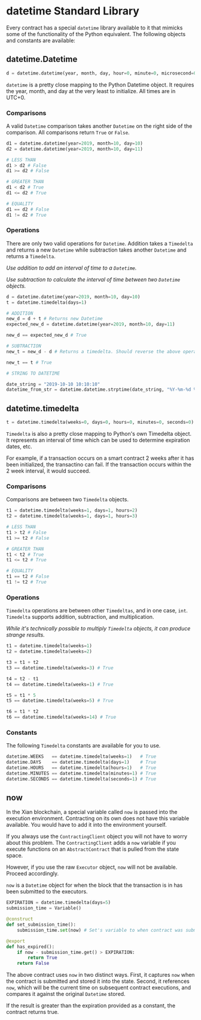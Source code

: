 
# datetime Standard Library

Every contract has a special `datetime` library available to it that mimicks some of the functionality of the Python equivalent. The following objects and constants are available:

## datetime.Datetime

```python
d = datetime.datetime(year, month, day, hour=0, minute=0, microsecond=0)
```

`datetime` is a pretty close mapping to the Python Datetime object. It requires the year, month, and day at the very least to initialize. All times are in UTC+0.

### Comparisons

A valid `Datetime` comparison takes another `Datetime` on the right side of the comparison. All comparisons return `True` or `False`.

```python
d1 = datetime.datetime(year=2019, month=10, day=10)
d2 = datetime.datetime(year=2019, month=10, day=11)

# LESS THAN
d1 > d2 # False
d1 >= d2 # False

# GREATER THAN
d1 < d2 # True
d1 <= d2 # True

# EQUALITY
d1 == d2 # False
d1 != d2 # True
```

### Operations

There are only two valid operations for `Datetime`. Addition takes a `Timedelta` and returns a new `Datetime` while subtraction takes another `Datetime` and returns a `Timedelta`.

_Use addition to add an interval of time to a `Datetime`._

_Use subtraction to calculate the interval of time between two `Datetime` objects._

```python
d = datetime.datetime(year=2019, month=10, day=10)
t = datetime.timedelta(days=1)

# ADDITION
new_d = d + t # Returns new Datetime
expected_new_d = datetime.datetime(year=2019, month=10, day=11)

new_d == expected_new_d # True

# SUBTRACTION
new_t = new_d - d # Returns a timedelta. Should reverse the above operation

new_t == t # True

# STRING TO DATETIME

date_string = "2019-10-10 10:10:10"
datetime_from_str = datetime.datetime.strptime(date_string, "%Y-%m-%d %H:%M:%S")
```
## datetime.timedelta

```python
t = datetime.timedelta(weeks=0, days=0, hours=0, minutes=0, seconds=0)
```

`Timedelta` is also a pretty close mapping to Python's own Timedelta object. It represents an interval of time which can be used to determine expiration dates, etc.

For example, if a transaction occurs on a smart contract 2 weeks after it has been initialized, the transactino can fail. If the transaction occurs within the 2 week interval, it would succeed.

### Comparisons

Comparisons are between two `Timedelta` objects.

```python
t1 = datetime.timedelta(weeks=1, days=1, hours=2)
t2 = datetime.timedelta(weeks=1, days=1, hours=3)

# LESS THAN
t1 > t2 # False
t1 >= t2 # False

# GREATER THAN
t1 < t2 # True
t1 <= t2 # True

# EQUALITY
t1 == t2 # False
t1 != t2 # True
```

### Operations

`Timedelta` operations are between other `Timedeltas`, and in one case, `int`. `Timedelta` supports addition, subtraction, and multiplication.

_While it's technically possible to multiply `Timedelta` objects, it can produce strange results._

```python
t1 = datetime.timedelta(weeks=1)
t2 = datetime.timedelta(weeks=2)

t3 = t1 + t2
t3 == datetime.timedelta(weeks=3) # True

t4 = t2 - t1
t4 == datetime.timedelta(weeks=1) # True

t5 = t1 * 5
t5 == datetime.timedelta(weeks=5) # True

t6 = t1 * t2
t6 == datetime.timedelta(weeks=14) # True
```

### Constants

The following `Timedelta` constants are available for you to use.

```python
datetime.WEEKS   == datetime.timedelta(weeks=1)   # True
datetime.DAYS    == datetime.timedelta(days=1)    # True
datetime.HOURS   == datetime.timedelta(hours=1)   # True
datetime.MINUTES == datetime.timedelta(minutes=1) # True
datetime.SECONDS == datetime.timedelta(seconds=1) # True
```

## now
In the Xian blockchain, a special variable called `now` is passed into the execution environment. Contracting on its own does not have this variable available. You would have to add it into the environment yourself.

If you always use the `ContractingClient` object you will not have to worry about this problem. The `ContractingClient` adds a `now` variable if you execute functions on an `AbstractContract` that is pulled from the state space.

However, if you use the raw `Executor` object, `now` will not be available. Proceed accordingly.

`now` is a `Datetime` object for when the block that the transaction is in has been submitted to the executors.

```python
EXPIRATION = datetime.timedelta(days=5)
submission_time = Variable()

@construct
def set_submission_time():
    submission_time.set(now) # Set's variable to when contract was submitted

@export
def has_expired():
    if now - submission_time.get() > EXPIRATION:
        return True
    return False
```

The above contract uses `now` in two distinct ways. First, it captures `now` when the contract is submitted and stored it into the state. Second, it references `now`, which will be the current time on subsequent contract executions, and compares it against the original `Datetime` stored.

If the result is greater than the expiration provided as a constant, the contract returns true.
